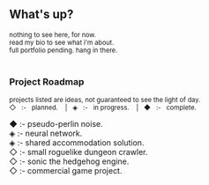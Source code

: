 ## What's up?

<sub>
nothing to see here, for now. <br>
read my bio to see what i'm about. <br>
full portfolio pending. hang in there. <br>
</sub>

<br>

### Project Roadmap

<sub>projects listed are ideas, not guaranteed to see the light of day.</sub> <br>
<sub>◇ &nbsp; :- &nbsp; planned. &nbsp;&nbsp; |&nbsp;&nbsp; ◈ &nbsp; :- &nbsp; in progress. &nbsp;&nbsp; |&nbsp;&nbsp; ◆ &nbsp; :- &nbsp; complete.</sub></span> <br>

◆ :- pseudo-perlin noise. <br>
◈ :- neural network. <br>
◈ :- shared accommodation solution. <br>
◇ :- small roguelike dungeon crawler. <br>
◇ :- sonic the hedgehog engine. <br>
◇ :- commercial game project. <br>
